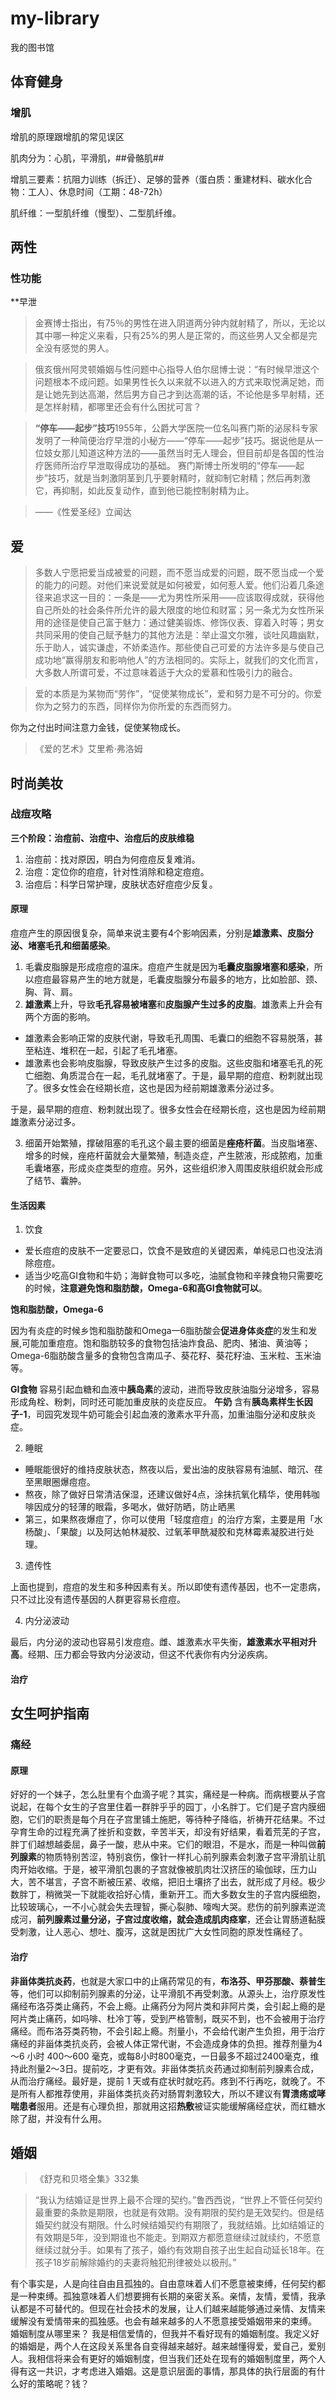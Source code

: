 # my-library
我的图书馆

## 体育健身
### 增肌
增肌的原理跟增肌的常见误区

肌肉分为：心肌，平滑肌，##骨骼肌##

增肌三要素：抗阻力训练（拆迁）、足够的营养（蛋白质：重建材料、碳水化合物：工人）、休息时间（工期：48-72h）

肌纤维：一型肌纤维（慢型）、二型肌纤维。

## 两性

### 性功能
**早泄

> 金赛博士指出，有75％的男性在进入阴道两分钟内就射精了，所以，无论以其中哪一种定义来看，只有25%的男人是正常的，而这些男人又全都是完全没有感觉的男人。

> 俄亥俄州阿灵顿婚姻与性问题中心指导人伯尔屈博士说：“有时候早泄这个问题根本不成问题。如果男性长久以来就不以进入的方式来取悦满足她，而是让她先到达高潮，然后男方自己才到达高潮的话，不论他是多早射精，还是怎样射精，都哪里还会有什么困扰可言？

> **“停车——起步”技巧**1955年，公爵大学医院一位名叫赛门斯的泌尿科专家发明了一种简便治疗早泄的小秘方——“停车——起步”技巧。据说他是从一位妓女那儿知道这种方法的——虽然当时无人理会，但目前却是各国的性治疗医师所治疗早泄取得成功的基础。 赛门斯博士所发明的“停车——起步”技巧，就是当刺激阴茎到几乎要射精时，就抑制它射精；然后再刺激它，再抑制，如此反复动作，直到他已能控制射精为止。

> ——《性爱圣经》立闻达

## 爱

> 多数人宁愿把爱当成被爱的问题，而不愿当成爱的问题，既不愿当成一个爱的能力的问题。对他们来说爱就是如何被爱，如何惹人爱。他们沿着几条途径来追求这一目的：一条是——尤为男性所采用——应该取得成就，获得他自己所处的社会条件所允许的最大限度的地位和财富；另一条尤为女性所采用的途径是使自己富于魅力：通过健美锻炼、修饰仪表、穿着入时等；男女共同采用的使自己赋予魅力的其他方法是：举止温文尔雅，谈吐风趣幽默，乐于助人，诚实谦虚，不娇柔造作。那些使自己可爱的方法许多是与使自己成功地“赢得朋友和影响他人”的方法相同的。实际上，就我们的文化而言，大多数人所谓可爱，不过意味着适于大众的爱慕和性吸引力的融合。

> 爱的本质是为某物而“劳作”，“促使某物成长”，爱和努力是不可分的。你爱你为之努力的东西，同样你为你所爱的东西而努力。

你为之付出时间注意力金钱，促使某物成长。

> 《爱的艺术》艾里希·弗洛姆

## 时尚美妆
### 战痘攻略
**三个阶段：治痘前、治痘中、治痘后的皮肤维稳**

1. 治痘前：找对原因，明白为何痘痘反复难消。
2. 治痘：定位你的痘痘，针对性消除和稳定痘痘。
3. 治痘后：科学日常护理，皮肤状态好痘痘少反复。

#### 原理
痘痘产生的原因很复杂，简单来说主要有4个影响因素，分别是**雄激素、皮脂分泌、堵塞毛孔和细菌感染**。

1. 毛囊皮脂腺是形成痘痘的温床。痘痘产生就是因为**毛囊皮脂腺堵塞和感染**，所以痘痘最容易产生的地方就是，毛囊皮脂腺分布最多的地方，比如脸部、颈、胸、背、肩。
2. **雄激素**上升，导致**毛孔容易被堵塞**和**皮脂腺产生过多的皮脂**。雄激素上升会有两个方面的影响。
* 雄激素会影响正常的皮肤代谢，导致毛孔周围、毛囊口的细胞不容易脱落，甚至粘连、堆积在一起，引起了毛孔堵塞。
* 雄激素也会影响皮脂腺，导致皮肤产生过多的皮脂。这些皮脂和堵塞毛孔的死亡细胞、角质混合在一起，毛孔就堵塞了。于是，最早期的痘痘、粉刺就出现了。很多女性会在经期长痘，这也是因为经前期雄激素分泌过多。

于是，最早期的痘痘、粉刺就出现了。很多女性会在经期长痘，这也是因为经前期雄激素分泌过多。

3. 细菌开始繁殖，撑破阻塞的毛孔这个最主要的细菌是**痤疮杆菌**。当皮脂堵塞、增多的时候，痤疮杆菌就会大量繁殖，制造炎症，产生脓液，形成脓疱，加重毛囊堵塞，形成炎症类型的痘痘。另外，这些组织渗入周围皮肤组织就会形成了结节、囊肿。

#### 生活因素

1. 饮食
* 爱长痘痘的皮肤不一定要忌口，饮食不是致痘的关键因素，单纯忌口也没法消除痘痘。
* 适当少吃高GI食物和牛奶；海鲜食物可以多吃，油腻食物和辛辣食物只需要吃的时候，**注意避免饱和脂肪酸，Omega-6和高GI食物就可以**。

**饱和脂肪酸，Omega-6**

因为有炎症的时候乡饱和脂肪酸和Omega一6脂肪酸会**促进身体炎症**的发生和发展,可能加重痘痘。饱和脂肪较多的食物包括油炸食品、肥肉、猪油、黄油等；Omega-6脂肪酸含量多的食物包含南瓜子、葵花籽、葵花籽油、玉米粒、玉米油等。

**GI食物** 容易引起血糖和血液中**胰岛素**的波动，进而导致皮肤油脂分泌增多，容易形成角栓、粉刺，同时还可能加重皮肤的炎症反应。
**午奶** 含有**胰岛素样生长因子-1**，司园究发现牛奶可能会引起血液的激素水平升高，加重油脂分泌和皮肤炎症。

2. 睡眠
* 睡眠能很好的维持皮肤状态，熬夜以后，爱出油的皮肤容易有油腻、暗沉、荏至黑眼圈爆痘痘。
* 熬夜，除了做好日常清洁保湿，还建议做好4点，涂抹抗氧化精华，使用韩咖啡因成分的轻薄的眼霜，多喝水，做好防晒，防止晒黑
* 第三，如果熬夜爆痘了，你可以使用「轻度痘痘」的治疗方案，主要是用「水杨酸」、「果酸」以及阿达帕林凝胶、过氧苯甲酰凝胶和克林霉素凝胶进行处理。

3. 遗传性

上面也提到，痘痘的发生和多种因素有关。所以即使有遗传基因，也不一定患病，只不过比没有遗传基因的人群更容易长痘痘。

4. 内分泌波动

最后，内分泌的波动也容易引发痘痘。雌、雄激素水平失衡，**雄激素水平相对升高**。经期、压力都会导致内分泌波动，但这不代表你有内分泌疾病。

#### 治疗



## 女生呵护指南

### 痛经

#### 原理

好好的一个妹子，怎么肚里有个血滴子呢？其实，痛经是一种病。而病根要从子宫说起，在每个女生的子宫里住着一群胖乎乎的园丁，小名胖丁。它们是子宫内膜细胞，它们的职责是每个月在子宫里铺土施肥，等待种子降临，祈祷开花结果。不过孕育生命的过程充满了挫折和变数，辛苦半天，却没有好结果，看着荒芜的子宫，胖丁们越想越委屈，鼻子一酸，悲从中来。它们的眼泪，不是水，而是一种叫做**前列腺素**的物质特别苦涩，特别哀伤，像针一样扎心前列腺素会刺激子宫平滑肌让肌肉开始收缩。于是，被平滑肌包裹的子宫就像被肌肉壮汉挤压的瑜伽球，压力山大，苦不堪言，子宫不断被压紧、收缩，把旧土壤挤了出去，就形成了月经。极少数胖丁，稍微哭一下就能收拾好心情，重新开工。而大多数女生的子宫内膜细胞，比较玻璃心，一不小心就会失去理智，撕心裂肺、嚎啕大哭。悲伤的前列腺素逆流成河，**前列腺素过量分泌，子宫过度收缩，就会造成肌肉痉挛**，还会让胃肠道黏膜受刺激，让人恶心、想吐、腹泻，这就是困扰广大女性同胞的原发性痛经了。

#### 治疗

**非甾体类抗炎药**，也就是大家口中的止痛药常见的有，**布洛芬、甲芬那酸、萘普生**等，他们可以抑制前列腺素的分泌，让平滑肌不再受刺激。从源头上，治疗原发性痛经布洛芬类止痛药，不会上瘾。止痛药分为阿片类和非阿片类，会引起上瘾的是阿片类止痛药，如吗啡、杜冷丁等，受到严格管制，既买不到，也不会被用于治疗痛经。而布洛芬类药物，不会引起上瘾。剂量小，不会给代谢产生负担，用于治疗痛经的非甾体类抗炎药，会被人体正常代谢，不会造成身体的负担。推荐剂量为4～6 小时 400～600 毫克，或每8小时800毫克，一日最多不超过2400毫克，维持此剂量2～3日。提前吃，才更有效。非甾体类抗炎药通过抑制前列腺素合成，从而治疗痛经。最好是，提前 1 天或有症状时就吃药。疼到不行再吃，就晚了。不是所有人都推荐使用，非甾体类抗炎药对肠胃刺激较大，所以不建议有**胃溃疡或哮喘患者**服用。还是有心理负担，那就用这招**热敷**被证实能缓解痛经症状，而红糖水除了甜，并没有什么用。

## 婚姻

> 《舒克和贝塔全集》332集

> “我认为结婚证是世界上最不合理的契约。”鲁西西说，“世界上不管任何契约最重要的条款是期限，也就是有效期。没有期限的契约是无效契约。但是结婚契约就没有期限。什么时候结婚契约有期限了，我就结婚。比如结婚证的有效期是5年，没到期谁也不能走。到期双方都愿意继续过就续约，不愿意继续过就分手。如果有了孩子，婚约有效期自孩子出生起自动延长18年。在孩子18岁前解除婚约的夫妻将触犯刑律被处以极刑。” 

有个事实是，人是向往自由且孤独的。自由意味着人们不愿意被束缚，任何契约都是一种束缚。孤独意味着人们想要拥有长期的亲密关系。亲情，友情，爱情，我承认都是不可替代的。但现在社会技术的发展，让人们越来越能够通过亲情、友情来缓解没有爱情带来的孤独感。也会有越来越多的人不愿意接受婚姻带来的束缚。
婚姻制度从哪里来？
我是相信爱情的，但我并不看好现有的婚姻制度。我定义好的婚姻是，两个人在这段关系里各自变得越来越好。越来越懂得爱，爱自己，爱别人。我相信将来会有更好的婚姻制度，但当我们还处在现有的婚姻制度里，两个人得有这一共识，才考虑进入婚姻。这是意识层面的事情，那具体的执行层面的有什么好的策略呢？钱？
